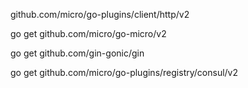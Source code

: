 github.com/micro/go-plugins/client/http/v2

go get github.com/micro/go-micro/v2

go get github.com/gin-gonic/gin

go get github.com/micro/go-plugins/registry/consul/v2
